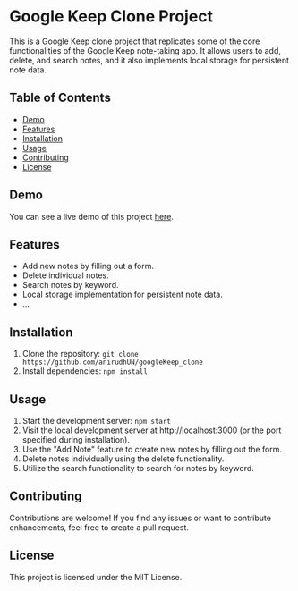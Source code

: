# Google Keep Clone Project

This is a Google Keep clone project that replicates some of the core functionalities of the Google Keep note-taking app. It allows users to add, delete, and search notes, and it also implements local storage for persistent note data.

## Table of Contents

- [Demo](#demo)
- [Features](#features)
- [Installation](#installation)
- [Usage](#usage)
- [Contributing](#contributing)
- [License](#license)

## Demo

You can see a live demo of this project [here](https://keepifyapp.netlify.app/). 

## Features

- Add new notes by filling out a form.
- Delete individual notes.
- Search notes by keyword.
- Local storage implementation for persistent note data.
- ...

## Installation

1. Clone the repository: `git clone https://github.com/anirudhUN/googleKeep_clone`
2. Install dependencies: `npm install`

## Usage

1. Start the development server: `npm start`
2. Visit the local development server at http://localhost:3000 (or the port specified during installation).
3. Use the "Add Note" feature to create new notes by filling out the form.
4. Delete notes individually using the delete functionality.
5. Utilize the search functionality to search for notes by keyword.

## Contributing

Contributions are welcome! If you find any issues or want to contribute enhancements, feel free to create a pull request.

## License

This project is licensed under the MIT License.
